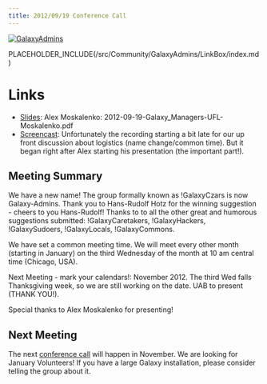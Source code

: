```yaml
---
title: 2012/09/19 Conference Call
---
```

<div class='center'><a href='/src/Community/GalaxyAdmins/index.md'><img src="/src/Images/Logos/GalaxyAdmins.png" alt="GalaxyAdmins" /></a></div>

PLACEHOLDER_INCLUDE(/src/Community/GalaxyAdmins/LinkBox/index.md)



# Links

* [Slides](PLACEHOLDER_ATTACHMENT_URL/src/2012-09-19-Galaxy_Managers-UFL-Moskalenko.pdf): Alex Moskalenko: 2012-09-19-Galaxy_Managers-UFL-Moskalenko.pdf
* [Screencast](https://globalcampus.uiowa.edu/play_recording.html?recordingId=1262330108904_1348060268057): Unfortunately the recording starting a bit late for our up front discussion about logistics (name change/common time).  But it began right after Alex starting his presentation (the important part!). 

## Meeting Summary

We have a new name!  The group formally known as !GalaxyCzars is now Galaxy-Admins.  Thank you to Hans-Rudolf Hotz for the winning suggestion - cheers to you Hans-Rudolf!  Thanks to to all the other great and humorous suggestions submitted: !GalaxyCaretakers, !GalaxyHackers, !GalaxySudoers, !GalaxyLocals, !GalaxyCommons. 




We have set a common meeting time.  We will meet every other month (starting in January) on the third Wednesday of the month at 10 am central time (Chicago, USA). 




Next Meeting - mark your calendars!: November 2012.  The third Wed falls Thanksgiving week, so we are still working on the date. UAB to present (THANK YOU!).




Special thanks to Alex Moskalenko for presenting!

## Next Meeting

The next [conference call](/src/Community/GalaxyAdmins/Meetups/2012_09_19//index.md) will happen in November.   We are looking for January Volunteers! If you have a large Galaxy installation, please consider telling the group about it.

